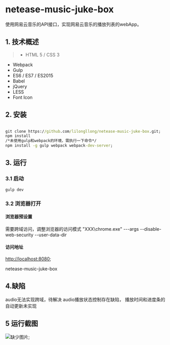 # netease-music-juke-box
使用网易云音乐的API接口，实现网易云音乐的播放列表的webApp。   

## 1. 技术概述
> * HTML 5 / CSS 3
* Webpack
* Gulp
* ES6 / ES7 / ES2015
* Babel
* jQuery
* LESS
* Font Icon

## 2. 安装
``` cmd

git clone https://github.com/lilongllong/netease-music-juke-box.git;
npm install
/*未使用gulp和webpack的环境，需执行一下命令*/
npm install -g gulp webpack webpack-dev-server;
```

## 3. 运行
### 3.1 启动
``` atom-cmd
gulp dev

```
### 3.2 浏览器打开

#### 浏览器预设置
需要跨域访问，调整浏览器的访问模式
"XXX\chrome.exe" ---args --disable-web-security --user-data-dir
#### 访问地址
[http://localhost:8080](http://localhost:8080);

netease-music-juke-box

## 4.缺陷

audio无法实现跨域，待解决
audio播放状态控制存在缺陷，
播放时间和进度条的自动更新未实现

## 5 运行截图
![缺少图片](https://github.com/lilongllong/netease-music-juke-box/blob/develop/img/netease-music.png);
